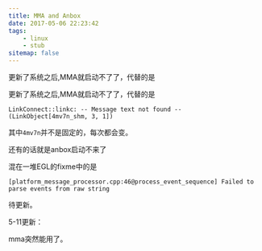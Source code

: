 ```yaml
---
title: MMA and Anbox 
date: 2017-05-06 22:23:42
tags: 
    - linux
    - stub
sitemap: false
---
```

更新了系统之后,MMA就启动不了了，代替的是
<!-- excerpt -->

更新了系统之后,MMA就启动不了了，代替的是

```
LinkConnect::linkc: -- Message text not found -- (LinkObject[4mv7n_shm, 3, 1])
```

其中`4mv7n`并不是固定的，每次都会变。

还有的话就是anbox启动不来了

混在一堆EGL的fixme中的是

```
[platform_message_processor.cpp:46@process_event_sequence] Failed to parse events from raw string
```

待更新。

5-11更新：

mma突然能用了。
